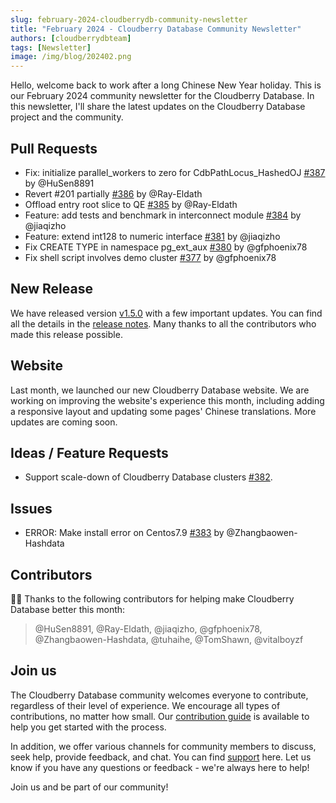 ```yaml
---
slug: february-2024-cloudberrydb-community-newsletter
title: "February 2024 - Cloudberry Database Community Newsletter"
authors: [cloudberrydbteam]
tags: [Newsletter]
image: /img/blog/202402.png
---
```


Hello, welcome back to work after a long Chinese New Year holiday. This is our February 2024 community newsletter for the Cloudberry Database. In this newsletter, I'll share the latest updates on the Cloudberry Database project and the community.

## Pull Requests

- Fix: initialize parallel_workers to zero for CdbPathLocus_HashedOJ [#387](https://github.com/cloudberrydb/cloudberrydb/pull/387) by @HuSen8891
- Revert #201 partially [#386](https://github.com/cloudberrydb/cloudberrydb/pull/386) by @Ray-Eldath
- Offload entry root slice to QE [#385](https://github.com/cloudberrydb/cloudberrydb/pull/385) by @Ray-Eldath
- Feature: add tests and benchmark in interconnect module [#384](https://github.com/cloudberrydb/cloudberrydb/pull/384) by @jiaqizho
- Feature: extend int128 to numeric interface [#381](https://github.com/cloudberrydb/cloudberrydb/pull/381) by @jiaqizho
- Fix CREATE TYPE in namespace pg_ext_aux [#380](https://github.com/cloudberrydb/cloudberrydb/pull/380) by @gfphoenix78
- Fix shell script involves demo cluster [#377](https://github.com/cloudberrydb/cloudberrydb/pull/377) by @gfphoenix78

## New Release

We have released version [v1.5.0](https://github.com/cloudberrydb/cloudberrydb/releases/tag/v1.5.0) with a few important updates. You can find all the details in the [release notes](https://cloudberrydb.org/docs/releases/release-1.5.0). Many thanks to all the contributors who made this release possible.

## Website

Last month, we launched our new Cloudberry Database website. We are working on improving the website's experience this month, including adding a responsive layout and updating some pages' Chinese translations. More updates are coming soon.

## Ideas / Feature Requests

- Support scale-down of Cloudberry Database clusters [#382](https://github.com/orgs/cloudberrydb/discussions/382).

## Issues

- ERROR: Make install error on Centos7.9 [#383](https://github.com/cloudberrydb/cloudberrydb/issues/383) by @Zhangbaowen-Hashdata

## Contributors

🎈️🎊️ Thanks to the following contributors for helping make Cloudberry Database better this month:

> @HuSen8891, @Ray-Eldath, @jiaqizho, @gfphoenix78, @Zhangbaowen-Hashdata, @tuhaihe, @TomShawn, @vitalboyzf

## Join us

The Cloudberry Database community welcomes everyone to contribute, regardless of their level of experience. We encourage all types of contributions, no matter how small. Our [contribution guide](https://cloudberrydb.org/contribute) is available to help you get started with the process.

In addition, we offer various channels for community members to discuss, seek help, provide feedback, and chat. You can find [support](https://cloudberrydb.org/support) here. Let us know if you have any questions or feedback - we're always here to help!

Join us and be part of our community!
